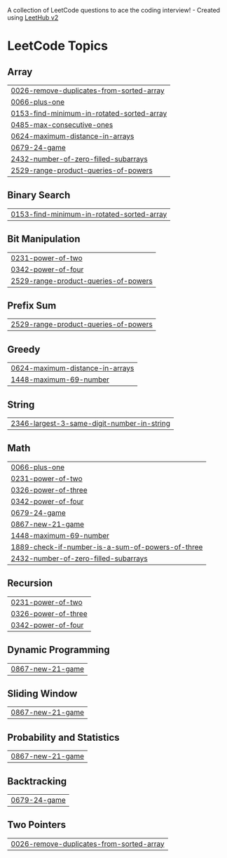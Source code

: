 A collection of LeetCode questions to ace the coding interview! - Created using [LeetHub v2](https://github.com/arunbhardwaj/LeetHub-2.0)
<!---LeetCode Topics Start-->
# LeetCode Topics
## Array
|  |
| ------- |
| [0026-remove-duplicates-from-sorted-array](https://github.com/sajjad939/leetcode/tree/master/0026-remove-duplicates-from-sorted-array) |
| [0066-plus-one](https://github.com/sajjad939/leetcode/tree/master/0066-plus-one) |
| [0153-find-minimum-in-rotated-sorted-array](https://github.com/sajjad939/leetcode/tree/master/0153-find-minimum-in-rotated-sorted-array) |
| [0485-max-consecutive-ones](https://github.com/sajjad939/leetcode/tree/master/0485-max-consecutive-ones) |
| [0624-maximum-distance-in-arrays](https://github.com/sajjad939/leetcode/tree/master/0624-maximum-distance-in-arrays) |
| [0679-24-game](https://github.com/sajjad939/leetcode/tree/master/0679-24-game) |
| [2432-number-of-zero-filled-subarrays](https://github.com/sajjad939/leetcode/tree/master/2432-number-of-zero-filled-subarrays) |
| [2529-range-product-queries-of-powers](https://github.com/sajjad939/leetcode/tree/master/2529-range-product-queries-of-powers) |
## Binary Search
|  |
| ------- |
| [0153-find-minimum-in-rotated-sorted-array](https://github.com/sajjad939/leetcode/tree/master/0153-find-minimum-in-rotated-sorted-array) |
## Bit Manipulation
|  |
| ------- |
| [0231-power-of-two](https://github.com/sajjad939/leetcode/tree/master/0231-power-of-two) |
| [0342-power-of-four](https://github.com/sajjad939/leetcode/tree/master/0342-power-of-four) |
| [2529-range-product-queries-of-powers](https://github.com/sajjad939/leetcode/tree/master/2529-range-product-queries-of-powers) |
## Prefix Sum
|  |
| ------- |
| [2529-range-product-queries-of-powers](https://github.com/sajjad939/leetcode/tree/master/2529-range-product-queries-of-powers) |
## Greedy
|  |
| ------- |
| [0624-maximum-distance-in-arrays](https://github.com/sajjad939/leetcode/tree/master/0624-maximum-distance-in-arrays) |
| [1448-maximum-69-number](https://github.com/sajjad939/leetcode/tree/master/1448-maximum-69-number) |
## String
|  |
| ------- |
| [2346-largest-3-same-digit-number-in-string](https://github.com/sajjad939/leetcode/tree/master/2346-largest-3-same-digit-number-in-string) |
## Math
|  |
| ------- |
| [0066-plus-one](https://github.com/sajjad939/leetcode/tree/master/0066-plus-one) |
| [0231-power-of-two](https://github.com/sajjad939/leetcode/tree/master/0231-power-of-two) |
| [0326-power-of-three](https://github.com/sajjad939/leetcode/tree/master/0326-power-of-three) |
| [0342-power-of-four](https://github.com/sajjad939/leetcode/tree/master/0342-power-of-four) |
| [0679-24-game](https://github.com/sajjad939/leetcode/tree/master/0679-24-game) |
| [0867-new-21-game](https://github.com/sajjad939/leetcode/tree/master/0867-new-21-game) |
| [1448-maximum-69-number](https://github.com/sajjad939/leetcode/tree/master/1448-maximum-69-number) |
| [1889-check-if-number-is-a-sum-of-powers-of-three](https://github.com/sajjad939/leetcode/tree/master/1889-check-if-number-is-a-sum-of-powers-of-three) |
| [2432-number-of-zero-filled-subarrays](https://github.com/sajjad939/leetcode/tree/master/2432-number-of-zero-filled-subarrays) |
## Recursion
|  |
| ------- |
| [0231-power-of-two](https://github.com/sajjad939/leetcode/tree/master/0231-power-of-two) |
| [0326-power-of-three](https://github.com/sajjad939/leetcode/tree/master/0326-power-of-three) |
| [0342-power-of-four](https://github.com/sajjad939/leetcode/tree/master/0342-power-of-four) |
## Dynamic Programming
|  |
| ------- |
| [0867-new-21-game](https://github.com/sajjad939/leetcode/tree/master/0867-new-21-game) |
## Sliding Window
|  |
| ------- |
| [0867-new-21-game](https://github.com/sajjad939/leetcode/tree/master/0867-new-21-game) |
## Probability and Statistics
|  |
| ------- |
| [0867-new-21-game](https://github.com/sajjad939/leetcode/tree/master/0867-new-21-game) |
## Backtracking
|  |
| ------- |
| [0679-24-game](https://github.com/sajjad939/leetcode/tree/master/0679-24-game) |
## Two Pointers
|  |
| ------- |
| [0026-remove-duplicates-from-sorted-array](https://github.com/sajjad939/leetcode/tree/master/0026-remove-duplicates-from-sorted-array) |
<!---LeetCode Topics End-->